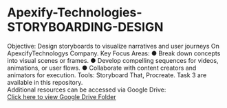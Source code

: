 # Apexify-Technologies-STORYBOARDING-DESIGN
Objective: Design storyboards to visualize narratives and user journeys On ApexcifyTechnologys Company. Key Focus Areas: ● Break down concepts into visual scenes or frames. ● Develop compelling sequences for videos, animations, or user flows. ● Collaborate with content creators and animators for execution. Tools: Storyboard That, Procreate.
Task 3 are available in this repository.  
Additional resources can be accessed via Google Drive:  
[Click here to view Google Drive Folder](https://drive.google.com/your-link-here)
